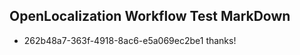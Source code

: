## OpenLocalization Workflow Test MarkDown
* 262b48a7-363f-4918-8ac6-e5a069ec2be1 
thanks!<!--HONumber=Mar16_HO4-->

